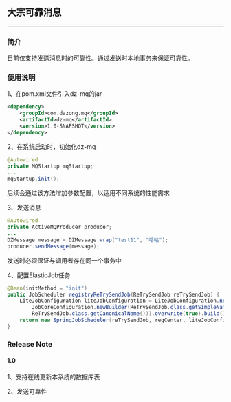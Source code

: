 ## 大宗可靠消息

---

### 简介
目前仅支持发送消息时的可靠性。通过发送时本地事务来保证可靠性。

### 使用说明
1、在pom.xml文件引入dz-mq的jar
```xml
<dependency>
    <groupId>com.dazong.mq</groupId>
    <artifactId>dz-mq</artifactId>
    <version>1.0-SNAPSHOT</version>
</dependency>
```

2、在系统启动时，初始化dz-mq
```java
@Autowired
private MQStartup mqStartup;
...
mqStartup.init();
```
后续会通过该方法增加参数配置，以适用不同系统的性能需求

3、发送消息
```java
@Autowired
private ActiveMQProducer producer;
...
DZMessage message = DZMessage.wrap("test11", "哈哈");
producer.sendMessage(message);
```
发送时必须保证与调用者存在同一个事务中

4、配置ElasticJob任务
```java
@Bean(initMethod = "init")
public JobScheduler registryReTrySendJob(ReTrySendJob reTrySendJob) {
    LiteJobConfiguration liteJobConfiguration = LiteJobConfiguration.newBuilder(new SimpleJobConfiguration(
        JobCoreConfiguration.newBuilder(ReTrySendJob.class.getSimpleName(), "0 0/1 * * * ?", 1).build(),
        ReTrySendJob.class.getCanonicalName())).overwrite(true).build();
    return new SpringJobScheduler(reTrySendJob, regCenter, liteJobConfiguration);
}
```


### Release Note

#### 1.0
1、支持在线更新本系统的数据库表

2、发送可靠性